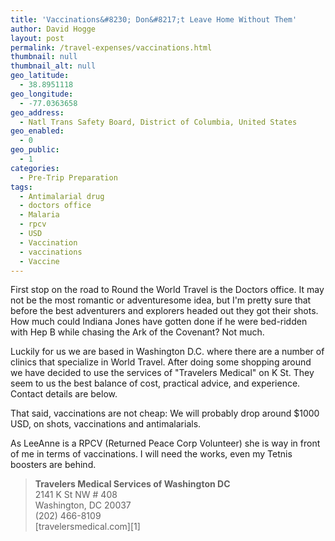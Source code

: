 ```yaml
---
title: 'Vaccinations&#8230; Don&#8217;t Leave Home Without Them'
author: David Hogge
layout: post
permalink: /travel-expenses/vaccinations.html
thumbnail: null
thumbnail_alt: null
geo_latitude:
  - 38.8951118
geo_longitude:
  - -77.0363658
geo_address:
  - Natl Trans Safety Board, District of Columbia, United States
geo_enabled:
  - 0
geo_public:
  - 1
categories:
  - Pre-Trip Preparation
tags:
  - Antimalarial drug
  - doctors office
  - Malaria
  - rpcv
  - USD
  - Vaccination
  - vaccinations
  - Vaccine
---
```

First stop on the road to Round the World Travel is the Doctors office. It may not be the most romantic or adventuresome idea, but I'm pretty sure that before the best adventurers and explorers headed out they got their shots. How much could Indiana Jones have gotten done if he were bed-ridden with Hep B while chasing the Ark of the Covenant? Not much.

Luckily for us we are based in Washington D.C. where there are a number of clinics that specialize in World Travel. After doing some shopping around we have decided to use the services of "Travelers Medical" on K St. They seem to us the best balance of cost, practical advice, and experience. Contact details are below.

That said, vaccinations are not cheap: We will probably drop around $1000 USD, on shots, vaccinations and antimalarials.

As LeeAnne is a RPCV (Returned Peace Corp Volunteer) she is way in front of me in terms of vaccinations. I will need the works, even my Tetnis boosters are behind.

> **Travelers Medical Services of Washington DC**  
> 2141 K St NW # 408  
> Washington, DC 20037  
> (202) 466-8109  
> [travelersmedical.com][1] 